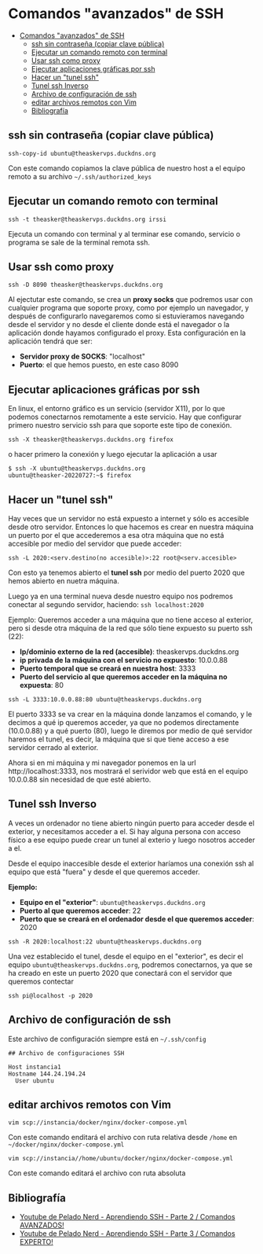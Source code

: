 # Comandos "avanzados" de SSH

- [Comandos "avanzados" de SSH](#comandos-avanzados-de-ssh)
  - [ssh sin contraseña (copiar clave pública)](#ssh-sin-contraseña-copiar-clave-pública)
  - [Ejecutar un comando remoto con terminal](#ejecutar-un-comando-remoto-con-terminal)
  - [Usar ssh como proxy](#usar-ssh-como-proxy)
  - [Ejecutar aplicaciones gráficas por ssh](#ejecutar-aplicaciones-gráficas-por-ssh)
  - [Hacer un "tunel ssh"](#hacer-un-tunel-ssh)
  - [Tunel ssh Inverso](#tunel-ssh-inverso)
  - [Archivo de configuración de ssh](#archivo-de-configuración-de-ssh)
  - [editar archivos remotos con Vim](#editar-archivos-remotos-con-vim)
  - [Bibliografía](#bibliografía)


## ssh sin contraseña (copiar clave pública)
`ssh-copy-id ubuntu@theaskervps.duckdns.org`

Con este comando copiamos la clave pública de nuestro host a el equipo remoto a su archivo `~/.ssh/authorized_keys`

## Ejecutar un comando remoto con terminal
`ssh -t theasker@theaskervps.duckdns.org irssi`

Ejecuta un comando con terminal y al terminar ese comando, servicio o programa se sale de la terminal remota ssh.

## Usar ssh como proxy
`ssh -D 8090 theasker@theaskervps.duckdns.org`

Al ejectutar este comando, se crea un **proxy socks** que podremos usar con cualquier programa que soporte proxy, como por ejemplo un navegador, y después de configurarlo navegaremos como si estuvieramos navegando desde el servidor y no desde el cliente donde está el navegador o la aplicación donde hayamos configurado el proxy. Esta configuración en la aplicación tendrá que ser:
- **Servidor proxy de SOCKS**: "localhost"
- **Puerto**: el que hemos puesto, en este caso 8090

## Ejecutar aplicaciones gráficas por ssh
En linux, el entorno gráfico es un servicio (servidor X11), por lo que podemos conectarnos remotamente a este servicio.
Hay que configurar primero nuestro servicio ssh para que soporte este tipo de conexión.

`ssh -X theasker@theaskervps.duckdns.org firefox`

o hacer primero la conexión y luego ejecutar la aplicación a usar
```
$ ssh -X ubuntu@theaskervps.duckdns.org
ubuntu@theasker-20220727:~$ firefox
```

## Hacer un "tunel ssh"
Hay veces que un servidor no está expuesto a internet y sólo es accesible desde otro servidor. Entonces lo que hacemos es crear en nuestra máquina un puerto por el que accederemos a esa otra máquina que no está accesible por medio del servidor que puede acceder:

`ssh -L 2020:<serv.destino(no accesible)>:22 root@<serv.accesible>`

Con esto ya tenemos abierto el **tunel ssh** por medio del puerto 2020 que hemos abierto en nuetra máquina.

Luego ya en una terminal nueva desde nuestro equipo nos podremos conectar al segundo servidor, haciendo:
`ssh localhost:2020`

Ejemplo:
Queremos acceder a una máquina que no tiene acceso al exterior, pero si desde otra máquina de la red que sólo tiene expuesto su puerto ssh (22):
- **Ip/dominio externo de la red (accesible)**: theaskervps.duckdns.org
- **ip privada de la máquina con el servicio no expuesto**: 10.0.0.88
- **Puerto temporal que se creará en nuestra host**: 3333
- **Puerto del servicio al que queremos acceder en la máquina no expuesta**: 80

`ssh -L 3333:10.0.0.88:80 ubuntu@theaskervps.duckdns.org`

El puerto 3333 se va crear en la máquina donde lanzamos el comando, y le decimos a qué ip queremos acceder, ya que no podemos directamente (10.0.0.88) y a qué puerto (80), luego le diremos por medio de qué servidor haremos el tunel, es decir, la máquina que si que tiene acceso a ese servidor cerrado al exterior.

Ahora si en mi máquina y mi navegador ponemos en la url http://localhost:3333, nos mostrará el serividor web que está en el equipo 10.0.0.88 sin necesidad de que esté abierto.

## Tunel ssh Inverso

A veces un ordenador no tiene abierto ningún puerto para acceder desde el exterior, y necesitamos acceder a el. Si hay alguna persona con acceso físico a ese equipo puede crear un tunel al exterio y luego nosotros acceder a el.

Desde el equipo inaccesible desde el exterior haríamos una conexión ssh al equipo que está "fuera" y desde el que queremos acceder.

__Ejemplo:__
* **Equipo en el "exterior"**: `ubuntu@theaskervps.duckdns.org`
* **Puerto al que queremos acceder**: 22
* **Puerto que se creará en el ordenador desde el que queremos acceder**: 2020

`ssh -R 2020:localhost:22 ubuntu@theaskervps.duckdns.org`

Una vez establecido el tunel, desde el equipo en el "exterior", es decir el equipo `ubuntu@theaskervps.duckdns.org`, podremos conectarnos, ya que se ha creado en este un puerto 2020 que conectará con el servidor que queremos contectar 

`ssh pi@localhost -p 2020`

## Archivo de configuración de ssh
Este archivo de configuración siempre está en `~/.ssh/config`

```
## Archivo de configuraciones SSH

Host instancia1
Hostname 144.24.194.24
  User ubuntu
```

## editar archivos remotos con Vim

`vim scp://instancia/docker/nginx/docker-compose.yml`

Con este comando enditará el archivo con ruta relativa desde `/home` en `~/docker/nginx/docker-compose.yml`

`vim scp://instancia//home/ubuntu/docker/nginx/docker-compose.yml`

Con este comando editará el archivo con ruta absoluta

## Bibliografía
- [Youtube de Pelado Nerd - Aprendiendo SSH - Parte 2 / Comandos AVANZADOS!](https://www.youtube.com/watch?v=IDDmqlN-hF0&t)
- [Youtube de Pelado Nerd - Aprendiendo SSH - Parte 3 / Comandos EXPERTO!](https://www.youtube.com/watch?v=ZHSGGG_WwUs)
